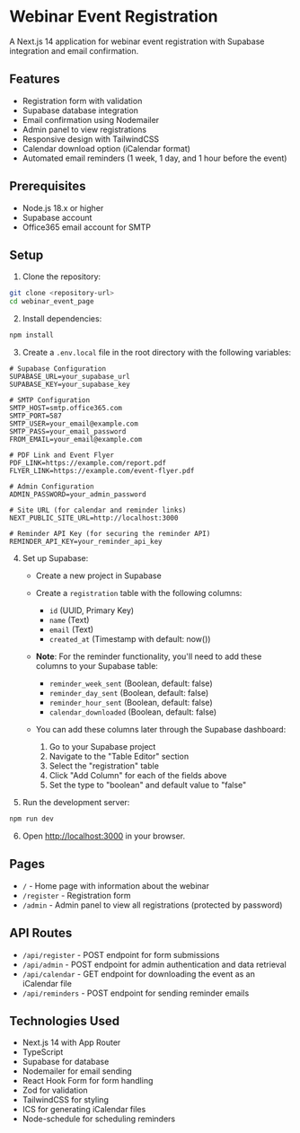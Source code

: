 # Webinar Event Registration

A Next.js 14 application for webinar event registration with Supabase integration and email confirmation.

## Features

- Registration form with validation
- Supabase database integration
- Email confirmation using Nodemailer
- Admin panel to view registrations
- Responsive design with TailwindCSS
- Calendar download option (iCalendar format)
- Automated email reminders (1 week, 1 day, and 1 hour before the event)

## Prerequisites

- Node.js 18.x or higher
- Supabase account
- Office365 email account for SMTP

## Setup

1. Clone the repository:

```bash
git clone <repository-url>
cd webinar_event_page
```

2. Install dependencies:

```bash
npm install
```

3. Create a `.env.local` file in the root directory with the following variables:

```
# Supabase Configuration
SUPABASE_URL=your_supabase_url
SUPABASE_KEY=your_supabase_key

# SMTP Configuration
SMTP_HOST=smtp.office365.com
SMTP_PORT=587
SMTP_USER=your_email@example.com
SMTP_PASS=your_email_password
FROM_EMAIL=your_email@example.com

# PDF Link and Event Flyer
PDF_LINK=https://example.com/report.pdf
FLYER_LINK=https://example.com/event-flyer.pdf

# Admin Configuration
ADMIN_PASSWORD=your_admin_password

# Site URL (for calendar and reminder links)
NEXT_PUBLIC_SITE_URL=http://localhost:3000

# Reminder API Key (for securing the reminder API)
REMINDER_API_KEY=your_reminder_api_key
```

4. Set up Supabase:
   - Create a new project in Supabase
   - Create a `registration` table with the following columns:
     - `id` (UUID, Primary Key)
     - `name` (Text)
     - `email` (Text)
     - `created_at` (Timestamp with default: now())

   - **Note**: For the reminder functionality, you'll need to add these columns to your Supabase table:
     - `reminder_week_sent` (Boolean, default: false)
     - `reminder_day_sent` (Boolean, default: false)
     - `reminder_hour_sent` (Boolean, default: false)
     - `calendar_downloaded` (Boolean, default: false)

   - You can add these columns later through the Supabase dashboard:
     1. Go to your Supabase project
     2. Navigate to the "Table Editor" section
     3. Select the "registration" table
     4. Click "Add Column" for each of the fields above
     5. Set the type to "boolean" and default value to "false"

5. Run the development server:

```bash
npm run dev
```

6. Open [http://localhost:3000](http://localhost:3000) in your browser.

## Pages

- `/` - Home page with information about the webinar
- `/register` - Registration form
- `/admin` - Admin panel to view all registrations (protected by password)

## API Routes

- `/api/register` - POST endpoint for form submissions
- `/api/admin` - POST endpoint for admin authentication and data retrieval
- `/api/calendar` - GET endpoint for downloading the event as an iCalendar file
- `/api/reminders` - POST endpoint for sending reminder emails

## Technologies Used

- Next.js 14 with App Router
- TypeScript
- Supabase for database
- Nodemailer for email sending
- React Hook Form for form handling
- Zod for validation
- TailwindCSS for styling
- ICS for generating iCalendar files
- Node-schedule for scheduling reminders
